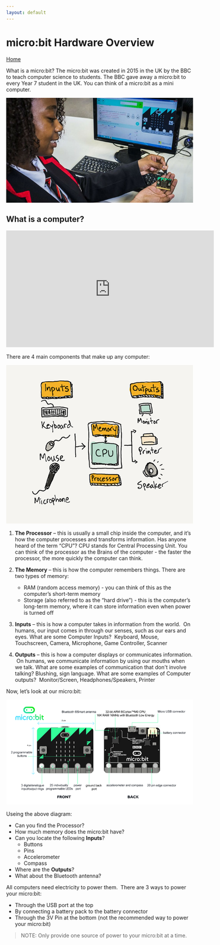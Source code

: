 ```yaml
---
layout: default
---
```


# micro:bit Hardware Overview
[Home](./)

What is a micro:bit?
The micro:bit was created in 2015 in the UK by the BBC to teach computer science to students. The BBC gave away a micro:bit to every Year 7 student in the UK. You can think of a micro:bit as a mini computer.

![BBC micro:bit](./assets/img/bbc-microbit.jpg)

## What is a computer?

<iframe width="560" height="315" src="https://www.youtube.com/embed/f7WfMGA4u_w" frameborder="0" gesture="media" allow="encrypted-media" allowfullscreen></iframe>

There are 4 main components that make up any computer:

![Computer components](./assets/img/cpu.png)

1. **The Processor** – this is usually a small chip inside the computer, and it’s how the computer processes and transforms information. Has anyone heard of the term “CPU”?  CPU stands for Central Processing Unit. You can think of the processor as the Brains of the computer - the faster the processor, the more quickly the computer can think.

2. **The Memory** – this is how the computer remembers things. There are two types of memory:
    * RAM (random access memory) - you can think of this as the computer’s short-term memory
    * Storage (also referred to as the “hard drive”) - this is the computer’s long-term memory, where it can store information even when power is turned off  

3. **Inputs** – this is how a computer takes in information from the world.  On humans, our input comes in through our senses, such as our ears and eyes. What are some Computer Inputs?  Keyboard, Mouse, Touchscreen, Camera, Microphone, Game Controller, Scanner

4. **Outputs** – this is how a computer displays or communicates information.  On humans, we communicate information by using our mouths when we talk. What are some examples of communication that don't involve talking?  Blushing, sign language. What are some examples of Computer outputs?  Monitor/Screen, Headphones/Speakers, Printer

Now, let’s look at our micro:bit:

![micro:bit hardware](./assets/img/microbit-hardware.png)

Useing the above diagram:
* Can you find the Processor?
* How much memory does the micro:bit have?
* Can you locate the following **Inputs**?
    * Buttons
    * Pins
    * Accelerometer
    * Compass
* Where are the **Outputs**?
* What about the Bluetooth antenna?

All computers need electricity to power them.  There are 3 ways to power your micro:bit:
* Through the USB port at the top
* By connecting a battery pack to the battery connector
* Through the 3V Pin at the bottom (not the recommended way to power your micro:bit)

> NOTE: Only provide one source of power to your micro:bit at a time.